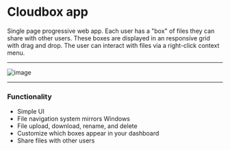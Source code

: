 # Cloudbox app

Single page progressive web app. Each user has a "box" of files they can share with other users. These boxes are displayed in an responsive grid with drag and drop. The user can interact with files via a right-click context menu.  

---

![image](https://user-images.githubusercontent.com/78708210/190927502-7b761375-8f85-411f-8755-06ffd807d2c5.png)

---

### Functionality

- Simple UI
- File navigation system mirrors Windows
- File upload, download, rename, and delete
- Customize which boxes appear in your dashboard
- Share files with other users
